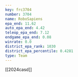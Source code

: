```yaml
---
key: frc3704
number: 3704
name: RoboSapiens
epa_end: 11.62
auto_epa_end: 4.42
teleop_epa_end: 7.12
endgame_epa_end: 0.08
winrate: 0.0
district_epa_rank: 1030
district_epa_percentile: 0.4281
type: Team
---
```

[[2024casd]]
